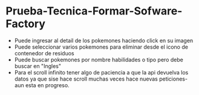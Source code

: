 # Prueba-Tecnica-Formar-Sofware-Factory
* Puede ingresar al detail de los pokemones haciendo click en su imagen
* Puede seleccionar varios pokemones para eliminar desde el icono de contenedor de residuos
* Puede buscar pokemones por nombre habilidades o tipo pero debe buscar en "Ingles"
* Para el scroll infinito tener algo de paciencia a que la api devuelva los datos ya que sise hace scroll muchas veces  hace nuevas peticiones- aun esta en progreso.

